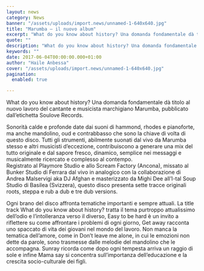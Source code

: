 ```yaml
---
layout: news
category: News
banner: "/assets/uploads/import.news/unnamed-1-640x640.jpg"
title: "Marumba – il nuovo album"
excerpt: "What do you know about history? Una domanda fondamentale dà titolo al nuovo lavoro del cantante e musicista marchigiano Marumba, pubblicato dall’etichetta Soulove Records. Sonorità calde e profonde date dai suoni di hammond, rhodes e pianoforte, ma anche mandolino, oud e contrabbasso che sono la chiave di volta di questo disco. Tutti gli strumenti, abilmente [&hellip"
quote: ""
description: "What do you know about history? Una domanda fondamentale dà titolo al nuovo lavoro del cantante e musicista marchigiano Marumba, pubblicato dall’etichetta Soulove Records. Sonorità calde e profonde date dai suoni di hammond, rhodes e pianoforte, ma anche mandolino, oud e contrabbasso che sono la chiave di volta di questo disco. Tutti gli strumenti, abilmente [&hellip"
keywords: ""
date: 2017-06-04T00:00:00.000+01:00
author: "Haile Anbessa"
cover: "/assets/uploads/import.news/unnamed-1-640x640.jpg"
pagination:
  enabled: true

---
```


  
What do you know about history? Una domanda fondamentale dà titolo al nuovo lavoro del cantante e musicista marchigiano Marumba, pubblicato dall’etichetta Soulove Records.

Sonorità calde e profonde date dai suoni di hammond, rhodes e pianoforte, ma anche mandolino, oud e contrabbasso che sono la chiave di volta di questo disco. Tutti gli strumenti, abilmente suonati dal vivo da Marumba stesso e altri musicisti d’eccezione, contribuiscono a generare una mix del tutto originale e dal sapore fresco, dinamico, semplice nei messaggi e musicalmente ricercato e complesso al contempo.  
Registrato al Playmore Studio e allo Scream Factory (Ancona), missato al Bunker Studio di Ferrara dal vivo in analogico con la collaborazione di Andrea Malservigi aka DJ Afghan e masterizzato da Mighi Dee all’I-tal Soup Studio di Basilea (Svizzera), questo disco presenta sette tracce originali roots, steppa e rub a dub e tre dub versions.

Ogni brano del disco affronta tematiche importanti e sempre attuali. La title track What do you know about history? tratta il tema purtroppo attualissimo dell’odio e l’intolleranza verso il diverso, Easy to be hard è un invito a riflettere su come affrontare i problemi di ogni giorno, Get away racconta uno spaccato di vita dei giovani nel mondo del lavoro. Non manca la tematica dell’amore, come in Don’t leave me alone, in cui le emozioni non dette da parole, sono trasmesse dalle melodie del mandolino che le accompagna. Sunray ricorda come dopo ogni tempesta arriva un raggio di sole e infine Mama say si concentra sull’importanza dell’educazione e la crescita socio-culturale dei figli.